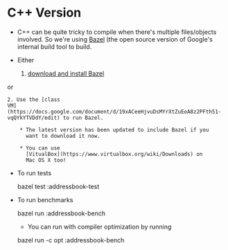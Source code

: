 # C++ Version

* C++ can be quite tricky to compile when there's multiple
  files/objects involved. So we're using [Bazel](http://www.bazel.io/)
  (the open source version of Google's internal build tool to build.

* Either

    1. [download and install Bazel](http://www.bazel.io/docs/install.html)

or

    2. Use the [class
    VM](https://docs.google.com/document/d/19xACeeHjvuDsMYrXtZuEoA8z2PFth51-vqQYkYTVDdY/edit) to run Bazel.

        * The latest version has been updated to include Bazel if you
          want to download it now.

        * You can use
          [VitualBox](https://www.virtualbox.org/wiki/Downloads) on
          Mac OS X too!

* To run tests

    bazel test :addressbook-test

* To run benchmarks

    bazel run :addressbook-bench

    * You can run with compiler optimization by running

    bazel run -c opt :addressbook-bench

